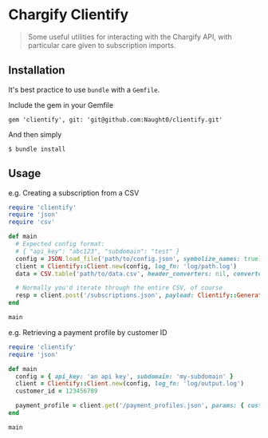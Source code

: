 # Chargify Clientify

> Some useful utilities for interacting with the Chargify API, with particular care given to subscription imports.

## Installation

It's best practice to use `bundle` with a `Gemfile`.

Include the gem in your Gemfile  

    gem 'clientify', git: 'git@github.com:Naught0/clientify.git'

And then simply  

    $ bundle install

## Usage

e.g. Creating a subscription from a CSV  

```ruby
require 'clientify'
require 'json'
require 'csv'

def main
  # Expected config format:
  # { "api_key": "abc123", "subdomain": "test" }
  config = JSON.load_file('path/to/config.json', symbolize_names: true)
  client = Clientify::Client.new(config, log_fn: 'log/path.log')
  data = CSV.table('path/to/data.csv', header_converters: nil, converters: nil)

  # Normally you'd iterate through the entire CSV, of course
  resp = client.post('/subscriptions.json', payload: Clientify::Generate.subscription(data[0], test: true))
end

main
```  

e.g. Retrieving a payment profile by customer ID  
```ruby
require 'clientify'
require 'json'

def main
  config = { api_key: 'an api key', subdomain: 'my-subdomain' }
  client = Clientify::Client.new(config, log_fn: 'log/output.log')
  customer_id = 123456789

  payment_profile = client.get('/payment_profiles.json', params: { customer_id: customer_id })
end

main
```

